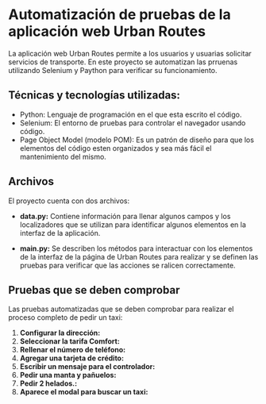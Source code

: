 # Automatización de pruebas de la aplicación web Urban Routes

  La aplicación web Urban Routes permite a los usuarios y usuarias solicitar servicios de transporte. En este proyecto se automatizan las prruenas utilizando Selenium y Paython para verificar su funcionamiento.

## Técnicas y tecnologías utilizadas:
  - Python: Lenguaje de programación en el que esta escrito el código.
  - Selenium: El entorno de pruebas para controlar el navegador usando código.
  - Page Object Model (modelo POM): Es un patrón de diseño para que los elementos del código esten organizados y sea más fácil el mantenimiento del mismo.

## Archivos
  El proyecto cuenta con dos archivos:
  - **data.py:**
      Contiene información para llenar algunos campos y los localizadores que se utilizan para identificar algunos elementos en la interfaz de la aplicación.
    
  - **main.py:**
      Se describen los métodos para interactuar con los elementos de la interfaz de la página de Urban Routes para realizar y se definen las pruebas para verificar que las acciones se ralicen correctamente.

## Pruebas que se deben comprobar
  Las pruebas automatizadas que se deben comprobar para realizar el proceso completo de pedir un taxi:
  1. **Configurar la dirección:** 
  2. **Seleccionar la tarifa Comfort:**
  3. **Rellenar el número de teléfono:**
  4. **Agregar una tarjeta de crédito:**
  5. **Escribir un mensaje para el controlador:**
  6. **Pedir una manta y pañuelos:**
  7. **Pedir 2 helados.:**
  8. **Aparece el modal para buscar un taxi:**

